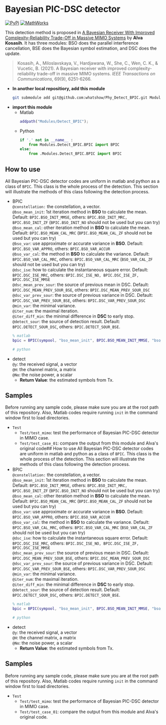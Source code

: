 # Bayesian PIC-DSC detector
[![PyPi](https://img.shields.io/badge/PyPi-1.0.2-blue)](https://pypi.org/project/whatshow-phy-mod-otfs/) [![MathWorks](https://img.shields.io/badge/MathWorks-1.0.2-red)](https://mathworks.com/matlabcentral/fileexchange/161136-whatshow_phy_mod_otfs)


This detection method is proposed in [A Bayesian Receiver With Improved Complexity-Reliability Trade-Off in Massive MIMO Systems](https://ieeexplore.ieee.org/document/9464346) by **Alva Kosasih**. It has three modules: BSO does the parallel interference cancellation, BSE does the Bayesian symbol estimation, and DSC does the update.
> Kosasih, A., Miloslavskaya, V., Hardjawana, W., She, C., Wen, C. K., & Vucetic, B. (2021). A Bayesian receiver with improved complexity-reliability trade-off in massive MIMO systems. *IEEE Transactions on Communications*, 69(9), 6251-6266.
* **In another local repositiory, add this module**
    ```sh
    git submodule add git@github.com:whatshow/Phy_Detect_BPIC.git Modules/Detect_BPIC
    ```
* **import this module**
    * Matlab
        ```matlab
        addpath("Modules/Detect_BPIC");
        ```
    * Python
        ```python
        if '.' not in __name__ :
            from Modules.Detect_BPIC.BPIC import BPIC
        else:
            from .Modules.Detect_BPIC.BPIC import BPIC
        ```

## How to use
All Bayesian PIC-DSC detector codes are uniform in matlab and python as a class of `BPIC`. This class is the whole process of the detection. This section will illustrate the methods of this class following the detection process.
* BPIC<br>
    `@constellation:` the constellation, a vector.<br>
    `@bso_mean_init`: 1st iteration method in **BSO** to calculate the mean. Default: `BPIC.BSO_INIT_MMSE`, others: `BPIC.BSO_INIT_MRC, BPIC.BSO_INIT_ZF` (`BPIC.BSO_INIT_NO` should not be used but you can try)<br>
    `@bso_mean_cal`: other iteration method in **BSO** to calculate the mean. Default: `BPIC.BSO_MEAN_CAL_MRC` (`BPIC.BSO_MEAN_CAL_ZF` should not be used but you can try)<br>
    `@bso_var`: use approximate or accurate variance in **BSO**. Default: `BPIC.BSO_VAR_APPRO`, others: `BPIC.BSO_VAR_ACCUR`<br>
    `@bso_var_cal`: the method in **BSO** to calculate the variance. Default: `BPIC.BSO_VAR_CAL_MRC`, others: `BPIC.BSO_VAR_CAL_MRC` (`BSO_VAR_CAL_ZF` should not be used but you can try)<br>
    `@dsc_ise`: how to calculate the instantaneous square error. Default: `BPIC.DSC_ISE_MRC`, others: `BPIC.DSC_ISE_NO, BPIC.DSC_ISE_ZF, BPIC.DSC_ISE_MMSE`<br>
    `@dsc_mean_prev_sour`: the source of previous mean in DSC. Default: `BPIC.DSC_MEAN_PREV_SOUR_BSE`, others: `BPIC.DSC_MEAN_PREV_SOUR_DSC`<br>
    `@dsc_var_prev_sour`: the source of previous variance in DSC. Default: `BPIC.DSC_VAR_PREV_SOUR_BSE`, others: `BPIC.DSC_VAR_PREV_SOUR_DSC`<br>
    `@min_var`: the minimal variance.<br>
    `@iter_num`: the maximal iteration.<br>
    `@iter_diff_min`: the minimal difference in **DSC** to early stop.<br>
    `@detect_sour`: the source of detection result. Default: `BPIC.DETECT_SOUR_DSC`, others: `BPIC.DETECT_SOUR_BSE`.<br>
    ```matlab
    % matlab
    bpic = BPIC(sympool, "bso_mean_init", BPIC.BSO_MEAN_INIT_MMSE, "bso_var", BPIC.BSO_VAR_APPRO, "bso_var_cal", BPIC.BSO_VAR_CAL_MMSE, "dsc_ise", BPIC.DSC_ISE_MMSE, "detect_sour", BPIC.DETECT_SOUR_BSE);
    ```
    ```python
    # python
    ```
* detect<br>
    `@y`: the received signal, a vector<br>
    `@H`: the channel matrix, a matrix<br>
    `@No`: the noise power, a scalar<br>
    * **Return Value**: the estimated symbols from Tx.
## Samples
Before running any sample code, please make sure you are at the root path of this repository. Also, Matlab codes require running `init` in the command window first to load directories.
* `Test`
    * `Test/test_mimo`: test the performance of Bayesian PIC-DSC detector in MIMO case.
    * `Test/test_case_01`: compare the output from this module and Alva's original code## How to use
All Bayesian PIC-DSC detector codes are uniform in matlab and python as a class of `BPIC`. This class is the whole process of the detection. This section will illustrate the methods of this class following the detection process.
* BPIC<br>
    `@constellation:` the constellation, a vector.<br>
    `@bso_mean_init`: 1st iteration method in **BSO** to calculate the mean. Default: `BPIC.BSO_INIT_MMSE`, others: `BPIC.BSO_INIT_MRC, BPIC.BSO_INIT_ZF` (`BPIC.BSO_INIT_NO` should not be used but you can try)<br>
    `@bso_mean_cal`: other iteration method in **BSO** to calculate the mean. Default: `BPIC.BSO_MEAN_CAL_MRC` (`BPIC.BSO_MEAN_CAL_ZF` should not be used but you can try)<br>
    `@bso_var`: use approximate or accurate variance in **BSO**. Default: `BPIC.BSO_VAR_APPRO`, others: `BPIC.BSO_VAR_ACCUR`<br>
    `@bso_var_cal`: the method in **BSO** to calculate the variance. Default: `BPIC.BSO_VAR_CAL_MRC`, others: `BPIC.BSO_VAR_CAL_MRC` (`BSO_VAR_CAL_ZF` should not be used but you can try)<br>
    `@dsc_ise`: how to calculate the instantaneous square error. Default: `BPIC.DSC_ISE_MRC`, others: `BPIC.DSC_ISE_NO, BPIC.DSC_ISE_ZF, BPIC.DSC_ISE_MMSE`<br>
    `@dsc_mean_prev_sour`: the source of previous mean in DSC. Default: `BPIC.DSC_MEAN_PREV_SOUR_BSE`, others: `BPIC.DSC_MEAN_PREV_SOUR_DSC`<br>
    `@dsc_var_prev_sour`: the source of previous variance in DSC. Default: `BPIC.DSC_VAR_PREV_SOUR_BSE`, others: `BPIC.DSC_VAR_PREV_SOUR_DSC`<br>
    `@min_var`: the minimal variance.<br>
    `@iter_num`: the maximal iteration.<br>
    `@iter_diff_min`: the minimal difference in **DSC** to early stop.<br>
    `@detect_sour`: the source of detection result. Default: `BPIC.DETECT_SOUR_DSC`, others: `BPIC.DETECT_SOUR_BSE`.<br>
    ```matlab
    % matlab
    bpic = BPIC(sympool, "bso_mean_init", BPIC.BSO_MEAN_INIT_MMSE, "bso_var", BPIC.BSO_VAR_APPRO, "bso_var_cal", BPIC.BSO_VAR_CAL_MMSE, "dsc_ise", BPIC.DSC_ISE_MMSE, "detect_sour", BPIC.DETECT_SOUR_BSE);
    ```
    ```python
    # python
    ```
* detect<br>
    `@y`: the received signal, a vector<br>
    `@H`: the channel matrix, a matrix<br>
    `@No`: the noise power, a scalar<br>
    * **Return Value**: the estimated symbols from Tx.
## Samples
Before running any sample code, please make sure you are at the root path of this repository. Also, Matlab codes require running `init` in the command window first to load directories.
* `Test`
    * `Test/test_mimo`: test the performance of Bayesian PIC-DSC detector in MIMO case.
    * `Test/test_case_01`: compare the output from this module and Alva's original code.
